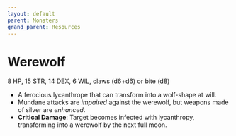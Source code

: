 ```yaml
---
layout: default
parent: Monsters
grand_parent: Resources
---
```


# Werewolf

8 HP, 15 STR, 14 DEX, 6 WIL, claws (d6+d6) or bite (d8)

- A ferocious lycanthrope that can transform into a wolf-shape at will.
- Mundane attacks are _impaired_ against the werewolf, but weapons made of silver are _enhanced_.
- **Critical Damage**: Target becomes infected with lycanthropy, transforming into a werewolf by the next full moon.
